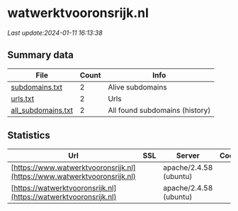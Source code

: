 # watwerktvooronsrijk.nl
*Last update:2024-01-11 16:13:38*
## Summary data
| File       | Count | Info |
|------------|-------|------|
|[subdomains.txt](/data/watwerktvooronsrijk/subdomains.txt)|2|Alive subdomains|
|[urls.txt](/data/watwerktvooronsrijk/urls.txt)|2|Urls|
|[all_subdomains.txt](/data/watwerktvooronsrijk/all_subdomains.txt)|2|All found subdomains (history)|
## Statistics
| Url | SSL | Server | Cookie | HSTS | CSP | XFO | XXP | RP | Tech |
|------------|-------|------|------|------|------|------|------|------|------|
|[https://www.watwerktvooronsrijk.nl](https://www.watwerktvooronsrijk.nl)| |apache/2.4.58 (ubuntu)| |:white_check_mark: | |:warning: |:white_check_mark: |:white_check_mark: |:white_check_mark: |Apache HTTP Server:2...|
|[https://watwerktvooronsrijk.nl](https://watwerktvooronsrijk.nl)| |apache/2.4.58 (ubuntu)| |:white_check_mark: | |:warning: |:white_check_mark: |:white_check_mark: |:white_check_mark: |Apache HTTP Server:2...|